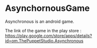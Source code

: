 # AsynchornousGame
Asynchronous is an android game. 

The link of the game in the play store : https://play.google.com/store/apps/details?id=om.ThePuppetStudio.Asynchronous
